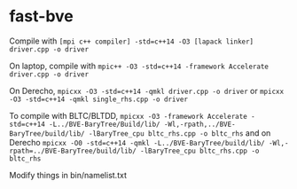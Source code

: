 # fast-bve

Compile with `[mpi c++ compiler] -std=c++14 -O3 [lapack linker] driver.cpp -o driver`

On laptop, compile with `mpic++ -O3 -std=c++14 -framework Accelerate driver.cpp -o driver`

On Derecho,
`mpicxx -O3 -std=c++14 -qmkl driver.cpp -o driver`
or
`mpicxx -O3 -std=c++14 -qmkl single_rhs.cpp -o driver`

To compile with BLTC/BLTDD,
`mpicxx -O3 -framework Accelerate -std=c++14 -L../BVE-BaryTree/Build/lib/ -Wl,-rpath,../BVE-BaryTree/build/lib/ -lBaryTree_cpu bltc_rhs.cpp -o bltc_rhs`
and on Derecho
`mpicxx -O0 -std=c++14 -qmkl -L../BVE-BaryTree/build/lib/ -Wl,-rpath=../BVE-BaryTree/build/lib/ -lBaryTree_cpu bltc_rhs.cpp -o bltc_rhs`

Modify things in bin/namelist.txt
